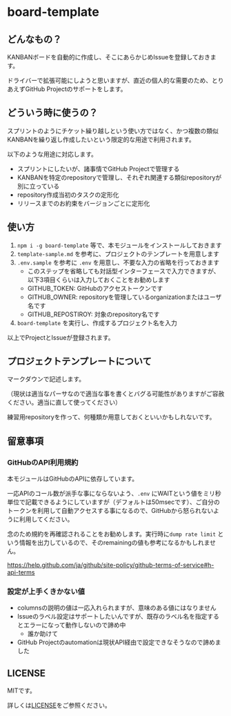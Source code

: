 # board-template

## どんなもの？

KANBANボードを自動的に作成し、そこにあらかじめIssueを登録しておきます。

ドライバーで拡張可能にしようと思いますが、直近の個人的な需要のため、とりあえずGitHub Projectのサポートをします。

## どういう時に使うの？

スプリントのようにチケット繰り越しという使い方ではなく、かつ複数の類似KANBANを繰り返し作成したいという限定的な用途で利用されます。

以下のような用途に対応します。

- スプリントにしたいが、諸事情でGitHub Projectで管理する
- KANBANを特定のrepositoryで管理し、それぞれ関連する類似repositoryが別に立っている
- repository作成当初のタスクの定形化
- リリースまでのお約束をバージョンごとに定形化

## 使い方

1. `npm i -g board-template` 等で、本モジュールをインストールしておきます
2. `template-sample.md` を参考に、プロジェクトのテンプレートを用意します
3. `.env.sample` を参考に `.env` を用意し、不要な入力の省略を行っておきます
	- このステップを省略しても対話型インターフェースで入力できますが、以下3項目くらいは入力しておくことをお勧めします
	- GITHUB_TOKEN: GitHubのアクセストークンです
	- GITHUB_OWNER: repositoryを管理しているorganizationまたはユーザ名です
	- GITHUB_REPOSTIROY: 対象のrepository名です
4. `board-template` を実行し、作成するプロジェクト名を入力

以上でProjectとIssueが登録されます。

## プロジェクトテンプレートについて

マークダウンで記述します。

（現状は適当なパーサなので適当な事を書くとバグる可能性がありますがご容赦ください。適当に直して使ってください）

練習用repositoryを作って、何種類か用意しておくといいかもしれないです。

## 留意事項

### GitHubのAPI利用規約

本モジュールはGitHubのAPIに依存しています。

一応APIのコール数が派手な事にならないよう、`.env` にWAITという値をミリ秒単位で記載できるようにしていますが（デフォルトは50msecです）、ご自分のトークンを利用して自動アクセスする事になるので、GitHubから怒られないように利用してください。

念のため規約を再確認されることをお勧めします。実行時に`dump rate limit` という情報を出力しているので、そのremainingの値も参考になるかもしれません。

https://help.github.com/ja/github/site-policy/github-terms-of-service#h-api-terms

### 設定が上手くきかない値

- columnsの説明の値は一応入れられますが、意味のある値にはなりません
- Issueのラベル設定はサポートしたいんですが、既存のラベル名を指定するとエラーになって動作しないので諦め中
	- 誰か助けて
- GitHub Projectのautomationは現状API経由で設定できなそうなので諦めました

## LICENSE

MITです。

詳しくは[LICENSE](./LICENSE)をご参照ください。
